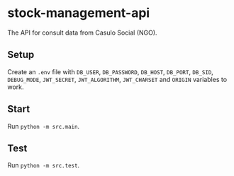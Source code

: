 # stock-management-api
The API for consult data from Casulo Social (NGO).

## Setup
Create an `.env` file with `DB_USER`, `DB_PASSWORD`, `DB_HOST`, `DB_PORT`, `DB_SID`, `DEBUG_MODE`, `JWT_SECRET`, `JWT_ALGORITHM`, `JWT_CHARSET` and `ORIGIN` variables to work.

## Start
Run `python -m src.main`.

## Test
Run `python -m src.test`.
